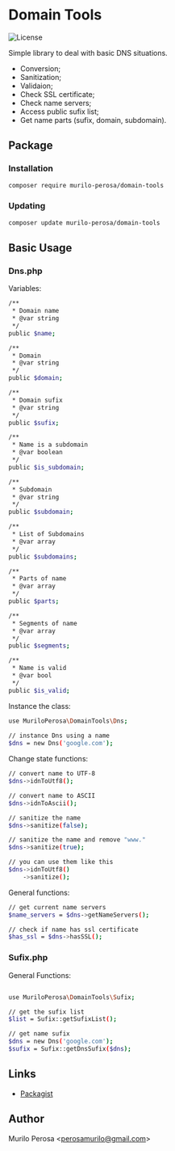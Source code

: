 # Domain Tools

![License](https://img.shields.io/badge/license-MIT-blue.svg) 

Simple library to deal with basic DNS situations.

- Conversion;
- Sanitization;
- Validaion;
- Check SSL certificate;
- Check name servers;
- Access public sufix list;
- Get name parts (sufix, domain, subdomain).

## Package

### Installation
```sh
composer require murilo-perosa/domain-tools
```

### Updating

```sh
composer update murilo-perosa/domain-tools
```

## Basic Usage

### Dns.php

Variables:
```sh
/**
 * Domain name
 * @var string
 */
public $name;

/**
 * Domain
 * @var string
 */
public $domain;

/**
 * Domain sufix
 * @var string
 */
public $sufix;

/**
 * Name is a subdomain
 * @var boolean
 */
public $is_subdomain;

/**
 * Subdomain
 * @var string
 */
public $subdomain;

/**
 * List of Subdomains
 * @var array
 */
public $subdomains;

/**
 * Parts of name 
 * @var array
 */
public $parts;

/**
 * Segments of name 
 * @var array
 */
public $segments;

/**
 * Name is valid 
 * @var bool
 */
public $is_valid;
```

Instance the class:
```sh
use MuriloPerosa\DomainTools\Dns;
 
// instance Dns using a name
$dns = new Dns('google.com');
```

Change state functions: 

```sh
// convert name to UTF-8
$dns->idnToUtf8();

// convert name to ASCII
$dns->idnToAscii();

// sanitize the name
$dns->sanitize(false);

// sanitize the name and remove "www."
$dns->sanitize(true);

// you can use them like this
$dns->idnToUtf8()
    ->sanitize();
```

General functions:
```sh
// get current name servers
$name_servers = $dns->getNameServers();

// check if name has ssl certificate
$has_ssl = $dns->hasSSL();
```

### Sufix.php

General Functions:

```sh

use MuriloPerosa\DomainTools\Sufix;

// get the sufix list
$list = Sufix::getSufixList();

// get name sufix
$dns = new Dns('google.com');
$sufix = Sufix::getDnsSufix($dns);
```

## Links
- [Packagist](https://packagist.org/packages/murilo-perosa/domain-tools)

## Author
Murilo Perosa  <<perosamurilo@gmail.com>><br />
